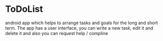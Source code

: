 # ToDoList
android app which helps to arrange tasks and goals for the long and short term. The app has a user interface, you can write a new task, edit it and delete it
and also you can request help / compline 
